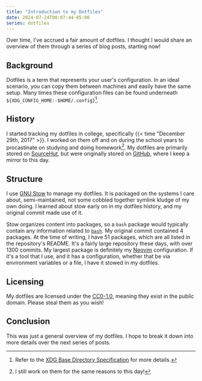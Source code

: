 ```yaml
---
title: "Introduction to my Dotfiles"
date: 2024-07-24T00:07:44-05:00
series: dotfiles
---
```


Over time, I've accrued a fair amount of dotfiles. I thought I would share an
overview of them through a series of blog posts, starting now!

<!--more-->

## Background

Dotfiles is a term that represents your user's configuration. In an ideal
scenario, you can copy them between machines and easily have the same setup.
Many times these configuration files can be found underneath
`${XDG_CONFIG_HOME:-$HOME/.config}`[^1].

## History

I started tracking my dotfiles in college, specifically
{{< time "December 29th, 2017" >}}. I worked on them off and on during the
school years to procastinate on studying and doing homework[^2]. My dotfiles are
primarily stored on [SourceHut], but were originally stored on [GitHub], where I
keep a mirror to this day.

[SourceHut]: https://git.sr.ht/~tristan957/dotfiles
[GitHub]: https://github.com/tristan957/dotfiles

## Structure

I use [GNU Stow] to manage my dotfiles. It is packaged on the systems I care about,
semi-maintained, not some cobbled together symlink kludge of my own doing. I learned
about stow early on in my dotfiles history, and my original commit made use of it.

[GNU Stow]: https://www.gnu.org/software/stow/stow.html

Stow organizes content into packages, so a `bash` package would typically
contain any information related to [`bash`]. My original commit contained 4
packages. At the time of writing, I have 51 packages, which are all listed in
the repository's README. It's a fairly large repository these days, with over
1300 commits. My largest package is definitely my [Neovim] configuration. If
it's a tool that I use, and it has a configuration, whether that be via
environment variables or a file, I have it stowed in my dotfiles.

[`bash`]: https://www.gnu.org/software/bash/
[Neovim]: https://neovim.io

## Licensing

My dotfiles are licensed under the [CC0-1.0], meaning they exist in the public
domain. Please steal them as you wish!

[CC0-1.0]: https://creativecommons.org/publicdomain/zero/1.0/

## Conclusion

This was just a general overview of my dotfiles. I hope to break it down into
more details over the next series of posts.

[^1]:
    Refer to the
    [XDG Base Directory Specification](https://specifications.freedesktop.org/basedir-spec/basedir-spec-latest.html)
    for more details.

[^2]: I still work on them for the same reasons to this day!
